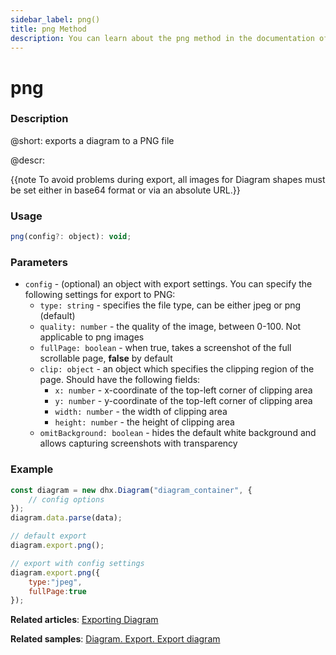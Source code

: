 ```yaml
---
sidebar_label: png()
title: png Method
description: You can learn about the png method in the documentation of the DHTMLX JavaScript Diagram library. Browse developer guides and API reference, try out code examples and live demos, and download a free 30-day evaluation version of DHTMLX Diagram.
---
```


# png

### Description

@short: exports a diagram to a PNG file

@descr:

{{note To avoid problems during export, all images for Diagram shapes must be set either in base64 format or via an absolute URL.}}

### Usage

~~~js
png(config?: object): void;
~~~

### Parameters

- `config` - (optional) an object with export settings. You can specify the following settings for export to PNG:
  - `type: string` - specifies the file type, can be either jpeg or png (default)
  - `quality: number` - the quality of the image, between 0-100. Not applicable to png images
  - `fullPage: boolean` - when true, takes a screenshot of the full scrollable page, **false** by default
  - `clip: object` - an object which specifies the clipping region of the page. Should have the following fields:
	- `x: number` - x-coordinate of the top-left corner of clipping area
	- `y: number` - y-coordinate of the top-left corner of clipping area
	- `width: number` - the width of clipping area
	- `height: number` - the height of clipping area
  - `omitBackground: boolean` - hides the default white background and allows capturing screenshots with transparency 

### Example

~~~js {7,10-13}
const diagram = new dhx.Diagram("diagram_container", {
	// config options
});
diagram.data.parse(data);

// default export
diagram.export.png();

// export with config settings
diagram.export.png({
	type:"jpeg",
	fullPage:true
});
~~~

**Related articles**:  [Exporting Diagram](../../../guides/data_export/)

**Related samples**: [Diagram. Export. Export diagram](https://snippet.dhtmlx.com/ybpmz0zk)